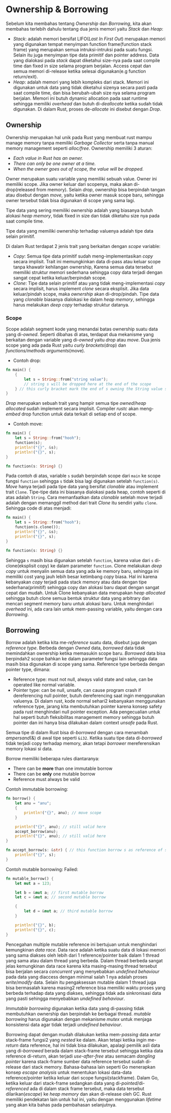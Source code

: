 # Ownership & Borrowing #

Sebelum kita membahas tentang *Ownership* dan *Borrowing*, kita akan membahas terlebih dahulu tentang dua jenis memori yaitu *Stack* dan *Heap*:
- *Stack*: adalah memori bersifat LIFO(*Last In First Out*) merupakan memori yang digunakan tempat menyimpan function frame(function stack frame) yang merupakan semua intruksi-intruksi pada suatu fungsi. Selain itu juga menyimpan tipe data primitif dan pointer address. Data yang dialokasi pada *stack* dapat diketahui size-nya pada saat compile time dan fixed in size selama program berjalan. Access cepat dan semua memori di-release ketika selesai digunakan(e.g function return/exit).
- *Heap*: adalah memori yang lebih kompleks dari stack. Memori ini digunakan untuk data yang tidak diketahui sizenya secara pasti pada saat compile time, dan bisa berubah-ubah size nya selama program berjalan. Memori ini butuh dynamic allocation pada saat runtime sehingga memiliki *overhead* dan butuh di-*deallocate* ketika sudah tidak digunakan. Di dalam Rust, proses de-*allocate* ini disebut dengan *Drop*.

## Ownership ##
Ownership merupakan hal unik pada Rust yang membuat rust mampu manage memory tanpa memiliki *Garbage Collector* serta tanpa manual memory management seperti *alloc/free*. Ownership memiliki 3 aturan:
- *Each value in Rust has an owner.*
- *There can only be one owner at a time.*
- *When the owner goes out of scope, the value will be dropped.*

Owner merupakan suatu variable yang memiliki sebuah value. Owner ini memiliki scope. Jika owner keluar dari scopenya, maka akan di-drop(released from memory).
Selain *drop*, ownership bisa berpindah tangan atau disebut dengan *move*, yaitu ketika owner masuk scope baru, sehingga owner tersebut tidak bisa digunakan di scope yang sama lagi.

Tipe data yang sering memiliki ownership adalah yang biasanya butuh alokasi *heap memory*, tidak fixed in size dan tidak diketahu size nya pada saat compile time.

Tipe data yang memiliki ownership terhadap valuenya adalah tipe data selain primitif.

Di dalam Rust terdapat 2 jenis trait yang berkaitan dengan *scope* variable:
- *Copy*: Semua tipe data primitif sudah meng-implementasikan *copy* secara implisit. Trait ini memungkinkan data di-pass atau keluar scope tanpa khawatir kehilangan ownership, Karena semua data tersebut memiliki struktur memori sederhana sehingga copy data terjadi dengan sangat cepat ketika keluar/berpindah scope.
- *Clone*: Tipe data selain primitif atau yang tidak meng-implementasi *copy* secara implisit, harus implement *clone* secara eksplisit. Jika data keluar/pindah scope, maka *ownership* akan di-drop/pindah. Tipe data yang *clonable* biasanya dialokasi ke dalam *heap memory*, sehingga harus melakukan *deep copy* terhadap struktur datanya.

### Scope ###
Scope adalah segment kode yang menandai batas ownership suatu data yang di-*owned*. Seperti dibahas di atas, terdapat dua mekanisme yang berkaitan dengan variable yang di-*owned* yaitu *drop* atau *move*. Dua jenis scope yang ada pada Rust yaitu *curly brackets*(drop) dan *functions/methods arguments*(move).

- Contoh drop:
```rust
fn main() {
    {
        let s = String::from("string value");
        // string s will be dropped here at the end of the scope
    } // this curly bracket mark the end of s owning the String value so be dropped.
}
```
*Drop* merupakan sebuah trait yang hampir semua tipe *owned*/*heap allocated* sudah implement secara implisit. Compiler *rustc* akan meng-*embed* drop function untuk data terkait di setiap end of scope.

- Contoh move:
```rust
fn main() {
    let s = String::from("hooh");
    function(s);
    println!("{}", &s);
    println!("{}", s);
}

fn function(s: String) {} 
```
Pada contoh di atas, variable `s` sudah berpindah scope dari `main` ke scope fungsi `function` sehingga `s` tidak bisa lagi digunakan setelah `function(s)`.
*Move* hanya terjadi pada tipe data yang bersifat *clonable* atau implement trait `Clone`. Tipe-tipe data ini biasanya dialokasi pada heap, contoh seperti di atas adalah `String`. Cara memanfaatkan data *clonable* setelah move terjadi adalah dengan memanggil method dari trait *Clone* itu sendiri yaitu `clone`. Sehingga code di atas menjadi:
```rust
fn main() {
    let s = String::from("hooh");
    function(s.clone());
    println!("{}", &s);
    println!("{}", s);
}

fn function(s: String) {} 
```
Sehingga `s` masih bisa digunakan setelah `function`, karena value dari `s` di-clone(eksplisit copy) ke dalam parameter `function`.
Clone melakukan *deep copy* untuk menyalin semua data yang ada ke memory baru, sehingga ini memiliki cost yang jauh lebih besar ketimbang *copy* biasa. Hal ini karena kebanyakan *copy* terjadi pada stack memory atau data dengan tipe sederhana(primitif) sehingga copy dan alokasi baru dapat dengan sangat cepat dan mudah. Untuk Clone kebanyakan data merupakan *heap allocated* sehingga butuh clone semua bentuk struktur data yang arbitrary dan mencari segment memory baru untuk alokasi baru. 
Untuk menghindari *overhead* ini, ada cara lain untuk mem-passing variable, yaitu dengan cara *Borrowing*.

## Borrowing ##
Borrow adalah ketika kita me-*reference* suatu data, disebut juga dengan *reference type*. Berbeda dengan *Owned* data, *borrowed* data tidak memindahkan ownership ketika memasukin scope baru. *Borrowed* data bisa berpindah2 scope bahkan ke dalam parameter fungsi lain sehingga data masih bisa digunakan di scope yang sama. 
Reference type berbeda dengan pointer type, dimana:
- Reference type: must not null, always valid state and value, can be operated like normal variable.
- Pointer type: can be null, unsafe, can cause program crash if dereferencing null pointer, butuh dereferencing saat ingin menggunakan valuenya.
Di dalam rust, kode normal sehari2 kebanyakan menggunakan reference type, jarang kita membutuhkan pointer karena konsep safety pada rust menghindari null pointer exception. Ada pengecualian untuk hal seperti butuh fleksibilitas management memory sehingga butuh pointer dan ini hanya bisa dilakukan dalam context *unsafe* pada Rust.

Semua tipe di dalam Rust bisa di-*borrowed* dengan cara menambah *ampersand*(&) di awal tipe seperti `&i32`. Ketika suatu tipe data di-*borrowed* tidak terjadi copy terhadap memory, akan tetapi *borrower* mereferensikan memory lokasi si data.

Borrow memiliki beberapa rules diantaranya:
- There can be **more** than one immutable borrow
- There can be **only** one mutable borrow
- Reference must always be valid

Contoh immutable borrowing:
```rust
fn borrow() {
    let anu = "anu";
    {
        println!("{}", anu); // move scope
    }

    println!("{}", anu); // still valid here
    accept_borrow(anu);
    println!("{}", anu); // still valid here
}

fn accept_borrow(s: &str) { // this function borrow s as reference of string(&str)
    println!("{}", s);
}
```

Contoh mutable borrowing:
Failed:
```rust
fn mutable_borrow() {
    let mut a = 123;

    let b = &mut a; // first mutable borrow
    let c = &mut a; // second mutable borrow

    {
        let d = &mut a; // third mutable borrow
    }

    println!("{}", b);
    println!("{}", c);
}
```
Pencegahan multiple mutable reference ini bertujuan untuk menghindari kemungkinan *data race*. Data race adalah ketika suatu data di lokasi memori yang sama diakses oleh lebih dari 1 reference/pointer baik dalam 1 thread yang sama atau dalam thread yang berbeda. Dalam thread berbeda sangat jelas kemungkinan data race karena kita masing-masing thread tersebut bisa berjalan secara *concurrent* yang menyebabkan *undefined behaviour* pada data yang diaccess dengan minimal salah 1 nya adalah proses *write*/*modify* data. Selain itu pengaksessan mutable dalam 1 thread juga bisa bermasalah karena masing2 reference bisa memiliki waktu proses yang berbeda terhadap data yang diakses, sehingga tidak ada sinkronisasi data yang pasti sehingga menyebabkan *undefined behaviour*.

*Immutable borrowing* digunakan ketika data yang di-passing tidak membutuhkan ownership dan berpindah ke berbagai thread.
*mutable borrowing* harus digunakan dengan mekanisme *mutex* untuk menjaga konsistensi data agar tidak terjadi *undefined behaviour*.

Borrowing dapat dengan mudah dilakukan ketika mem-*passing* data antar stack-frame fungsi2 yang *nested* ke dalam. Akan tetapi ketika ingin me-*return* data reference, hal ini tidak bisa dilakukan, apalagi pemilik asli data yang di-*borrowed* berada dalam stack-frame tersebut sehingga ketika data reference di-return, akan terjadi *use-after-free* atau semacam *dangling pointer* karena stack-frame sumber data reference tersebut sudah di-release dari stack memory. Bahasa-bahasa lain seperti Go menerapkan konsep *escape analysis* untuk menentukan lokasi data-data reference/pointer ketika keluar dari scope fungsi(stackframe). Dalam Go, ketika keluar dari stack-frame sedangkan data yang di-*pointed*/di-*referenced* ada di dalam stack frame tersebut, maka data tersebut dilarikan(*escape*) ke *heap memory* dan akan di-release oleh GC. Rust memiliki pendekatan lain untuk hal ini, yaitu dengan menggunakan *lifetime* yang akan kita bahas pada pembahasan selanjutnya.